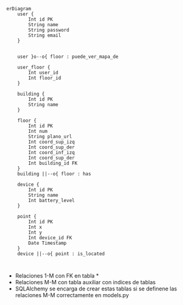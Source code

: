 ```mermaid
erDiagram
    user {
        Int id PK
        String name
        String password
        String email
    }

 
    user }o--o{ floor : puede_ver_mapa_de

    user_floor {
        Int user_id
        Int floor_id
    }

    building {
        Int id PK
        String name
    }

    floor {
        Int id PK
        Int num
        String plano_url
        Int coord_sup_izq
        Int coord_sup_der
        Int coord_inf_izq
        Int coord_sup_der 
        Int building_id FK
    }
    building ||--o{ floor : has

    device {
        Int id PK
        String name
        Int battery_level
    }

    point {
        Int id PK
        Int x
        Int y
        Int device_id FK
        Date Timestamp 
    }
    device ||--o{ point : is_located

    
```

* Relaciones 1-M con FK en tabla *
* Relaciones M-M con tabla auxiliar con indices de tablas
* SQLAlchemy se encarga de crear estas tablas si se definene las relaciones M-M correctamente en models.py
 
